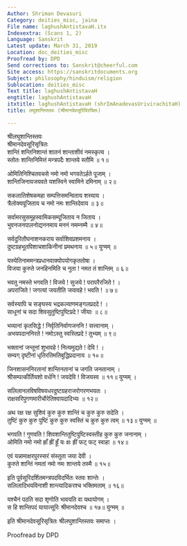 ```yaml
---
Author: Shriman Devasuri
Category: deities_misc, jaina
File name: laghushAntistavaH.itx
Indexextra: (Scans 1, 2)
Language: Sanskrit
Latest update: March 31, 2019
Location: doc_deities_misc
Proofread by: DPD
Send corrections to: Sanskrit@cheerful.com
Site access: https://sanskritdocuments.org
Subject: philosophy/hinduism/religion
Sublocation: deities_misc
Text title: laghushAntistavaH
engtitle: laghushAntistavaH
itxtitle: laghushAntistavaH (shrImAnadevasUrivirachitaH)
title: लघुशान्तिस्तवः (श्रीमानदेवसूरिविरचितः)

---
```

  
 श्रीलघुशान्तिस्तवः   
श्रीमानदेवसूरिसृत्रितः  
शान्तिं शन्तिनिशान्तं शातनं शान्ताशीवं नमस्कृत्य ।  
स्तोतः शान्तिनिमित्तं मन्त्रपदैः शान्तये स्तौमि ॥ १॥  
  
ओमितिनिश्चितवचसे नमो नमो भगवतेऽर्हते पूजाम् ।  
शान्तिजिनायजयवते यशस्विने स्वामिने दमिनाम् ॥ २॥  
  
सकलातिशेषकमहा सम्पत्तिसमन्विताय शस्याय ।  
त्रैलोक्यपूजिताय च नमो नमः शान्तिदेवाय ॥ ३॥  
  
सर्वामरसुसमूहस्वामिकसम्पूजिताय  न जिताय ।  
भुवनजनपालनोद्यननमाय मननं नमम्नम्मै ॥ ४॥  
  
सर्वदुरितौघनाशनकराय सर्वाशिवप्रशमनाय ।  
दुष्टग्रहभूतपिशाचशाकिनीनां प्रमथनाय ॥ ५॥ युग्मम् ॥  
  
यस्येतिनाममन्त्रप्रधानवाक्योपयोगकृततोषा ।  
विजया कुरुते जनहिनमिति च नुता !  नमत तं शान्तिम् ॥ ६॥  
  
भवतु नमस्ते भगवति !  विजये !  सुजये !  परापरैरजिते !  ।  
अपराजिते !  जगत्यां जयतीति जयावहे !  भवति !  ॥ ७॥  
  
सर्वस्यापि च सङ्घस्य भद्रकल्याणमङ्गलप्रददे !  ।  
साधूनां च सदा शिवसुतुष्टिपुष्टिप्रदे  !  जीयाः ॥ ८॥  
  
भव्यानां कृतसिद्धे !  निर्वृतिनिर्वाणजननि !  सत्त्वानाम् ।  
अभयपदाननिरते !  नमोऽस्तु स्वस्तिप्रदे !  तुभ्यम् ॥ ९॥  
  
भक्तानां जन्तूनां शुभावहे !  नित्यमुद्यते !  देवि !  ।  
सम्यग् दृष्टीनां धृतिरतिमतिबुद्धिप्रदानाय ॥ १०॥  
  
जिनशासननिरतानां शान्तिनतानां च जगति जनतानाम् ।  
श्रीसम्पत्कीर्तियशो वर्धनि ! जयदेवि !  विजयस्व ॥ ११॥ युग्मम् ।  
  
सलिलानलविषविषयधरदुष्टग्रहराजरोगरणभयतः ।  
राक्षसरिपुगणमारीचौरेतिश्वापदादिभ्यः ॥ १२॥  
  
अथ रक्ष रक्ष सुशिवं कुरु कुरु शान्तिं च कुरु कुरु सदेति ।  
तुष्टिं कुरु कुरु पुष्टिं कुरु कुरु स्वस्तिं च कुरु कुरु त्वम् ॥ १३॥ युग्मम् ॥  
  
भगवति !  गुणवति !  शिवशान्तितुष्टिपुष्टिस्वस्तीह कुरु कुरु जनानाम् ।  
ओमिति नमो नमो ह्राँ ह्रीं ह्रूँ यः क्षः ह्रीं फट् फट् स्वाहा ॥ १४॥  
  
एवं यन्नामाक्षरपुरस्सरं संस्तुता जया देवी ।  
कुरुते शान्तिं नमतां नमो नमः शान्तये तस्मै ॥ १५॥  
  
इति पूर्वसूरिदर्शितमन्त्रपदविदर्भितः स्तवः शान्तेः ।  
सलिलादिभयविनाशी शान्त्यादिकरश्च भक्तिमताम् ॥ १६॥  
  
यश्चैनं पठति सदा शृणोति भावयति वा यथायोगम् ।  
स हि शान्तिपदं यायात्सूरिः श्रीमानदेवश्च ॥ १७॥ युग्मम् ॥  
  
इति श्रीमानदेवसूरिसृत्रितः श्रीलघुशान्तिस्तवः समाप्तः ।  
  
Proofread by DPD  
  
